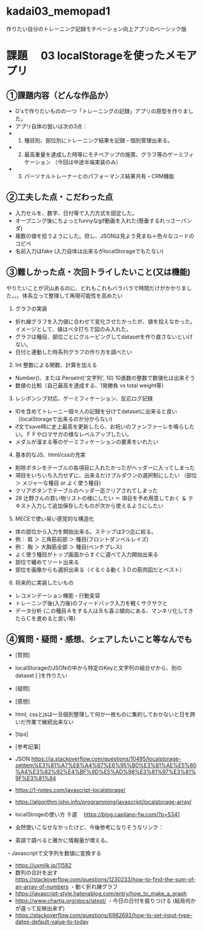 # kadai03_memopad1
作りたい自分のトレーニング記録モチベーション向上アプリのベーシック版

# 課題　 03 localStorageを使ったメモアプリ

## ①課題内容（どんな作品か）
- G'sで作りたいものの一つ「トレーニングの記録」アプリの原型を作りました。
- アプリ自体の狙いは次の3点：
- 1. 種目別、部位別にトレーニング結果を記録・個別管理出来る。
- 2. 最高重量を達成した時等にモチベアップの施策、グラフ等のゲーミフィケーション （今回は中途半端実装のみ）
- 3. パーソナルトレーナーとのパフォーマンス結果共有・CRM機能

## ②工夫した点・こだわった点
- 入力セルを、数字、日付等で入力方式を固定した。
- オープニング後にちょっとfunnyなgif動画を入れた(懸垂するれっさーパンダ)
- 複数の値を拾うようにした。但し、JSONは見よう見まね＋色々なコードのコピペ
- 名前入力はfake (入力自体は出来るがlocalStorageでもたない)

## ③難しかった点・次回トライしたいこと(又は機能)
やりたいことが沢山あるのに、どれもこれもバラバラで時間だけがかかりました。。。体系立って整理して再現可能性を高めたい
1. グラフの実装
- 折れ線グラフを入力値に合わせて変化させたかったが、値を拾えなかった。イメージとして、値はベタ打ちで図のみ入れた。
- グラフは種目、部位ごとにグルーピングしてdatasetを作り直さないといけない。
- 日付と連動した時系列グラフの作り方を調べたい
2. Int 整数による関数、計算を加える
- Number()、または PerseInt('文字列', 10) 10進数の整数で数値化は出来そう
- 数値の比較（自己最高を達成する、1発勝負 vs total weight等）
3. レシポンシブ対応、ゲーミフィケーション、反応ログ記録
- IDを含めてトレーニー個々人の記録を分けてdatasetに出来ると良い（localStorageで出来るのか分からない)
- if文でsave時に史上最高を更新したら、お祝いのファンファーレを鳴らしたい。ＦＦやロマサガの様なレベルアップしたい。
- メダルが溜まる等のゲーミフィケーションの要素をいれたい
4. 基本的なJS、html/cssの充実
- 削除ボタンをテーブルの各項目に入れたかったがヘッダーに入ってしまった
- 項目をいちいち入力せずに、出来るだけプルダウンの選択制にしたい （部位 ＞ メジャーな種目 or よく使う種目) 
- クリアボタンでテーブルのヘッダー迄クリアされてしまった
- 28 辻野さんの買い物リストの様にしたい
＝ 項目を予め用意しておく ＆ テキスト入力して追加保存したものが次から使えるようにしたい
5. MECEで使い易い感覚的な構造化
- 体の部位から入力を開始出来る。ステップは3つ迄に絞る。
- 例： 肩 ＞ 三角筋前部 ＞ 種目(フロントダンベルレイズ)
- 例： 胸 ＞ 大胸筋全部 ＞ 種目(ベンチプレス)
- よく使う種目がトップ画面からすぐに選べて入力開始出来る
- 部位で纏めてソート出来る
- 部位を画像からも選択出来る（ぐるぐる動く３Ｄの筋肉図だとベスト）
6. 将来的に実装したいもの
- レコメンデーション機能・行動変容
- トレーニング後(入力後)のフィードバック入力を軽くサクサクと
- データ分析 (この種目Ａをする人はＢも喜ぶ傾向にある、マンネリ化してきたらＣを進めると良い等)

## ④質問・疑問・感想、シェアしたいこと等なんでも
- [質問]
- localStorageのJSONの中から特定のKeyと文字列の組合せから、別のdataset [ ]を作りたい
- [疑問]
- [感想]
- html, cssとjsは一旦個別整理して何か一枚ものに集約しておかないと日を跨いだ作業で継続出来ない
- [tips]
- [参考記事]
- JSON https://ja.stackoverflow.com/questions/10495/localstorage-setitem%E3%81%A7%E8%A4%87%E6%95%B0%E3%81%AE%E5%80%A4%E3%82%92%E4%BF%9D%E5%AD%98%E3%81%97%E3%81%9F%E3%81%84
- https://1-notes.com/javascript-localstorage/
- https://algorithm.joho.info/programming/javascript/localstorage-array/

- localStrogeの使い方 ９選
　https://blog.capilano-fw.com/?p=5341

- 全然使いこなせなかったけど、今後参考になりそうなリンク：
- 英語で調べると確かに情報量が増える。

・Javascriptで文字列を数値に変換する
- https://uxmilk.jp/11582
- 数列の合計を出す　
　https://stackoverflow.com/questions/1230233/how-to-find-the-sum-of-an-array-of-numbers
・動く折れ線グラフ
- https://javascript-style.hatenablog.com/entry/how_to_make_a_graph
- https://www.chartjs.org/docs/latest/
・今日の日付を振りつける (結局何かが違って反映出来ず)
- https://stackoverflow.com/questions/6982692/how-to-set-input-type-dates-default-value-to-today
